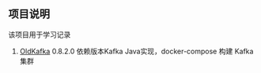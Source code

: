 ## 项目说明
该项目用于学习记录


1. [OldKafka](https://github.com/CrazyQii/Springboot/tree/master/OldKafka)
0.8.2.0 依赖版本Kafka Java实现，docker-compose 构建 Kafka 集群